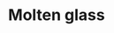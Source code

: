 ---
layout: item
title: Molten glass
item-id: 1775
datatable: true
id: 1775
name: "Molten glass"
members: true
lowalch: 1
highalch: 1
examine: "Hot glass ready to be blown into useful objects."
monsters:
  - id: 499
    name: "Thermonuclear smoke devil"
    members: true
    combat_level: 301
    wiki_url: "https://oldschool.runescape.wiki/w/Thermonuclear_smoke_devil"
    drops:
      - quantity: "100"
        rarity: 0.015625
        drop_requirements: null
---